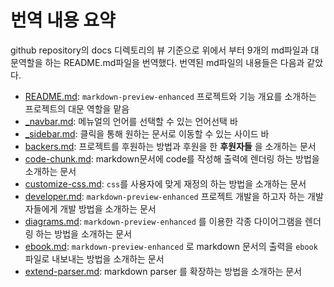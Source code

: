# 번역 내용 요약

github repository의 docs 디렉토리의 뷰 기준으로 위에서 부터 9개의 md파일과 대문역할을 하는 README.md파일을 번역했다. 번역된 md파일의 내용들은 다음과 같았다.

- [README.md](https://git.ajou.ac.kr/NaYongSung/foss-finalproject/-/blob/main/docs/README.md): `markdown-preview-enhanced` 프로젝트와 기능 개요를 소개하는 프로젝트의 대문 역할을 맡음  
- [_navbar.md](https://git.ajou.ac.kr/NaYongSung/foss-finalproject/-/blob/main/docs/_navbar.md): 메뉴얼의 언어를 선택할 수 있는 언어선택 바  
- [_sidebar.md](https://git.ajou.ac.kr/NaYongSung/foss-finalproject/-/blob/main/docs/_sidebar.md): 클릭을 통해 원하는 문서로 이동할 수 있는 사이드 바  
- [backers.md](https://git.ajou.ac.kr/NaYongSung/foss-finalproject/-/blob/main/docs/backers.md): 프로젝트를 후원하는 방법과 후원을 한 **후원자들** 을 소개하는 문서  
- [code-chunk.md](https://git.ajou.ac.kr/NaYongSung/foss-finalproject/-/blob/main/docs/code-chunk.md): markdown문서에 code를 작성해 출력에 렌더링 하는 방법을 소개하는 문서  
- [customize-css.md](https://git.ajou.ac.kr/NaYongSung/foss-finalproject/-/blob/main/docs/customize-css.md): `css`를 사용자에 맞게 재정의 하는 방법을 소개하는 문서  
- [developer.md](https://git.ajou.ac.kr/NaYongSung/foss-finalproject/-/blob/main/docs/developer.md): `markdown-preview-enhanced` 프로젝트 개발을 하고자 하는 개발자들에게 개발 방법을 소개하는 문서  
- [diagrams.md](https://git.ajou.ac.kr/NaYongSung/foss-finalproject/-/blob/main/docs/diagrams.md): `markdown-preview-enhanced` 를 이용한 각종 다이어그램을 렌더링 하는 방법을 소개하는 문서
- [ebook.md](https://git.ajou.ac.kr/NaYongSung/foss-finalproject/-/blob/main/docs/ebook.md): `markdown-preview-enhanced` 로 markdown 문서의 출력을 `ebook` 파일로 내보내는 방법을 소개하는 문서
- [extend-parser.md](https://git.ajou.ac.kr/NaYongSung/foss-finalproject/-/blob/main/docs/extend-parser.md): markdown parser 를 확장하는 방법을 소개하는 문서

